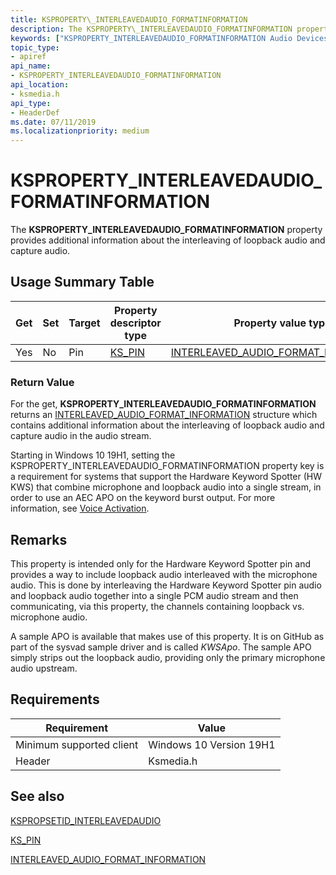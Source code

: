 ```yaml
---
title: KSPROPERTY\_INTERLEAVEDAUDIO_FORMATINFORMATION 
description: The KSPROPERTY\_INTERLEAVEDAUDIO_FORMATINFORMATION property provides  additional information about the interleaving of loopback audio and capture audio.
keywords: ["KSPROPERTY_INTERLEAVEDAUDIO_FORMATINFORMATION Audio Devices"]
topic_type:
- apiref
api_name:
- KSPROPERTY_INTERLEAVEDAUDIO_FORMATINFORMATION 
api_location:
- ksmedia.h
api_type:
- HeaderDef
ms.date: 07/11/2019
ms.localizationpriority: medium
---
```


# KSPROPERTY\_INTERLEAVEDAUDIO_FORMATINFORMATION

The **KSPROPERTY\_INTERLEAVEDAUDIO_FORMATINFORMATION** property provides additional information about the interleaving of loopback audio and capture audio.

## Usage Summary Table

 |Get|Set|Target|Property descriptor type|Property value type|
|--- |--- |--- |--- |--- |
|Yes|No|Pin|[KS_PIN](https://docs.microsoft.com/windows-hardware/drivers/ddi/ks/ns-ks-ksp_pin)|[INTERLEAVED_AUDIO_FORMAT_INFORMATION](https://docs.microsoft.com/windows-hardware/drivers/ddi/ksmedia/ns-ksmedia-_interleaved_audio_format_information)|

### Return Value

 For the get, **KSPROPERTY\_INTERLEAVEDAUDIO_FORMATINFORMATION** returns an [INTERLEAVED_AUDIO_FORMAT_INFORMATION](https://docs.microsoft.com/windows-hardware/drivers/ddi/ksmedia/ns-ksmedia-_interleaved_audio_format_information) structure which contains additional information about the interleaving of loopback audio and capture audio in the audio stream.

Starting in Windows 10 19H1, setting the KSPROPERTY\_INTERLEAVEDAUDIO_FORMATINFORMATION property key is a requirement for systems that support the Hardware Keyword Spotter (HW KWS) that combine microphone and loopback audio into a single stream, in order to use an AEC APO on the keyword burst output. For more information, see [Voice Activation](voice-activation.md).

## Remarks

This property is intended only for the Hardware Keyword Spotter pin and provides a way to include loopback audio interleaved with the microphone audio. This is done by interleaving the Hardware Keyword Spotter pin audio and loopback audio together into a single PCM audio stream and then communicating, via this property, the channels containing loopback vs. microphone audio.

A sample APO is available that makes use of this property. It is on GitHub as part of the sysvad sample driver and is called *KWSApo*. The sample APO simply strips out the loopback audio, providing only the primary microphone audio upstream.

## Requirements

|Requirement|Value|
|--- |--- |
|Minimum supported client|Windows 10 Version 19H1|
|Header|Ksmedia.h|

## See also

[KSPROPSETID\_INTERLEAVEDAUDIO](kspropsetid-interleavedaudio.md)

[KS_PIN](https://docs.microsoft.com/windows-hardware/drivers/ddi/ks/ns-ks-ksp_pin)

[INTERLEAVED_AUDIO_FORMAT_INFORMATION](https://docs.microsoft.com/windows-hardware/drivers/ddi/ksmedia/ns-ksmedia-_interleaved_audio_format_information)
